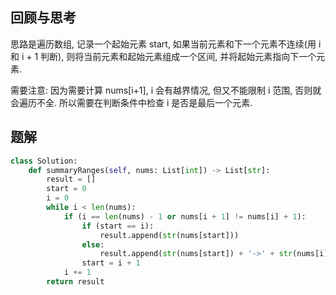 ## 回顾与思考

思路是遍历数组, 记录一个起始元素 start, 如果当前元素和下一个元素不连续(用 i 和 i + 1 判断), 则将当前元素和起始元素组成一个区间, 并将起始元素指向下一个元素.

需要注意: 因为需要计算 nums[i+1], i 会有越界情况, 但又不能限制 i 范围, 否则就会遍历不全. 所以需要在判断条件中检查 i 是否是最后一个元素.

## 题解

```python
class Solution:
    def summaryRanges(self, nums: List[int]) -> List[str]:
        result = []
        start = 0
        i = 0
        while i < len(nums):
            if (i == len(nums) - 1 or nums[i + 1] != nums[i] + 1):
                if (start == i):
                    result.append(str(nums[start]))
                else:
                    result.append(str(nums[start]) + '->' + str(nums[i]))
                start = i + 1
            i += 1
        return result
```
